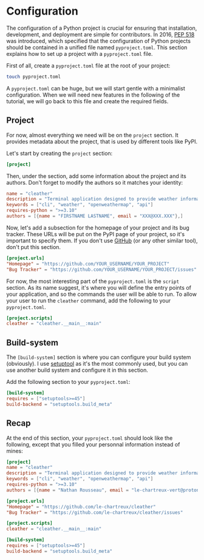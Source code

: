 # Configuration

The configuration of a Python project is crucial for ensuring that installation, development, and deployment are simple for contributors.
In 2016, [PEP 518](https://peps.python.org/pep-0518/) was introduced, which specified that the configuration of Python projects should be contained in a unified file named `pyproject.toml`.
This section explains how to set up a project with a `pyproject.toml` file.

First of all, create a `pyproject.toml` file at the root of your project:

```sh
touch pyproject.toml
```

A `pyproject.toml` can be huge, but we will start gentle with a minimalist configuration.
When we will need new features in the following of the tutorial, we will go back to this file and create the required fields.

## Project

For now, almost everything we need will be on the `project` section.
It provides metadata about the project, that is used by different tools like PyPI.

Let's start by creating the `project` section:

```toml
[project]
```

Then, under the section, add some information about the project and its authors.
Don't forget to modify the authors so it matches your identity:

```toml
name = "cleather"
description = "Terminal application designed to provide weather information for any location using the OpenWeatherMap API."
keywords = ["cli", "weather", "openweathermap", "api"]
requires-python = ">=3.10"
authors = [{name = "FIRSTNAME LASTNAME", email = "XXX@XXX.XXX"},]
```

Now, let's add a subsection for the homepage of your project and its bug tracker.
These URLs will be put on the PyPI page of your project, so it's important to specify them.
If you don't use [GitHub](https://github.com/) (or any other similar tool), don't put this section.

```toml
[project.urls]
"Homepage" = "https://github.com/YOUR_USERNAME/YOUR_PROJECT"
"Bug Tracker" = "https://github.com/YOUR_USERNAME/YOUR_PROJECT/issues"
```

For now, the most interesting part of the `pyproject.toml` is the `script` section.
As its name suggest, it's where you will define the entry points of your application, and so the commands the user will be able to run.
To allow your user to run the `cleather` command, add the following to your `pyproject.toml`.

```toml
[project.scripts]
cleather = "cleather.__main__:main"
```

## Build-system

The `[build-system]` section is where you can configure your build system (obviously).
I use [setuptool](https://setuptools.pypa.io/en/latest/userguide/pyproject_config.html) as it's the most commonly used, but you can use another build system and configure it in this section.

Add the following section to your `pyproject.toml`:

```toml
[build-system]
requires = ["setuptools>=45"]
build-backend = "setuptools.build_meta"
```

## Recap

At the end of this section, your `pyproject.toml` should look like the following, except that you filled your personnal information instead of mines:

```toml
[project]
name = "cleather"
description = "Terminal application designed to provide weather information for any location using the OpenWeatherMap API."
keywords = ["cli", "weather", "openweathermap", "api"]
requires-python = ">=3.10"
authors = [{name = "Nathan Rousseau", email = "le-chartreux-vert@protonmail.com"},]

[project.urls]
"Homepage" = "https://github.com/le-chartreux/cleather"
"Bug Tracker" = "https://github.com/le-chartreux/cleather/issues"

[project.scripts]
cleather = "cleather.__main__:main"

[build-system]
requires = ["setuptools>=45"]
build-backend = "setuptools.build_meta"
```
